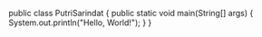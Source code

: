 public class PutriSarindat {
    public static void main(String[] args) {
        System.out.println("Hello, World!");
    }
}  
